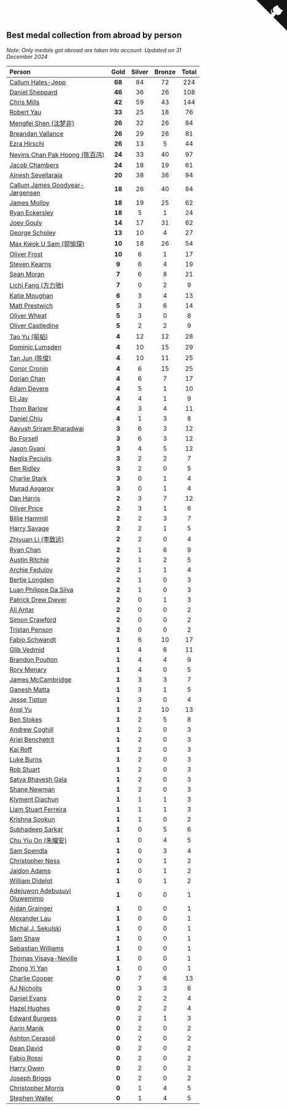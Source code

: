 ## Best medal collection from abroad by person

*Note: Only medals got abroad are taken into account.*
*Updated on 31 December 2024*

| Person | Gold | Silver | Bronze | Total |
| :--- | :--: | :--: | :--: | :--: |
| [Callum Hales-Jepp](https://www.worldcubeassociation.org/persons/2012HALE01) | **68** | 84 | 72 | 224 |
| [Daniel Sheppard](https://www.worldcubeassociation.org/persons/2009SHEP01) | **46** | 36 | 26 | 108 |
| [Chris Mills](https://www.worldcubeassociation.org/persons/2014MILL04) | **42** | 59 | 43 | 144 |
| [Robert Yau](https://www.worldcubeassociation.org/persons/2009YAUR01) | **33** | 25 | 18 | 76 |
| [Mengfei Shen (沈梦非)](https://www.worldcubeassociation.org/persons/2018SHEN07) | **26** | 32 | 26 | 84 |
| [Breandan Vallance](https://www.worldcubeassociation.org/persons/2007VALL01) | **26** | 29 | 26 | 81 |
| [Ezra Hirschi](https://www.worldcubeassociation.org/persons/2019HIRS01) | **26** | 13 | 5 | 44 |
| [Nevins Chan Pak Hoong (陈百鸿)](https://www.worldcubeassociation.org/persons/2010CHAN20) | **24** | 33 | 40 | 97 |
| [Jacob Chambers](https://www.worldcubeassociation.org/persons/2017CHAM09) | **24** | 18 | 19 | 61 |
| [Ainesh Sevellaraja](https://www.worldcubeassociation.org/persons/2012SEVE01) | **20** | 38 | 36 | 94 |
| [Callum James Goodyear-Jørgensen](https://www.worldcubeassociation.org/persons/2012GOOD02) | **18** | 26 | 40 | 84 |
| [James Molloy](https://www.worldcubeassociation.org/persons/2011MOLL01) | **18** | 19 | 25 | 62 |
| [Ryan Eckersley](https://www.worldcubeassociation.org/persons/2019ECKE02) | **18** | 5 | 1 | 24 |
| [Joey Gouly](https://www.worldcubeassociation.org/persons/2007GOUL01) | **14** | 17 | 31 | 62 |
| [George Scholey](https://www.worldcubeassociation.org/persons/2015SCHO05) | **13** | 10 | 4 | 27 |
| [Max Kwok U Sam (郭愉琛)](https://www.worldcubeassociation.org/persons/2018SAMK01) | **10** | 18 | 26 | 54 |
| [Oliver Frost](https://www.worldcubeassociation.org/persons/2012FROS01) | **10** | 6 | 1 | 17 |
| [Steven Kearns](https://www.worldcubeassociation.org/persons/2015KEAR01) | **9** | 6 | 4 | 19 |
| [Sean Moran](https://www.worldcubeassociation.org/persons/2016MORA24) | **7** | 6 | 8 | 21 |
| [Lichi Fang (方力驰)](https://www.worldcubeassociation.org/persons/2018FANG03) | **7** | 0 | 2 | 9 |
| [Katie Moughan](https://www.worldcubeassociation.org/persons/2017DAVI03) | **6** | 3 | 4 | 13 |
| [Matt Prestwich](https://www.worldcubeassociation.org/persons/2016PRES04) | **5** | 3 | 6 | 14 |
| [Oliver Wheat](https://www.worldcubeassociation.org/persons/2016WHEA01) | **5** | 3 | 0 | 8 |
| [Oliver Castledine](https://www.worldcubeassociation.org/persons/2018CAST08) | **5** | 2 | 2 | 9 |
| [Tao Yu (喻韬)](https://www.worldcubeassociation.org/persons/2012YUTA01) | **4** | 12 | 12 | 28 |
| [Dominic Lumsden](https://www.worldcubeassociation.org/persons/2016LUMS01) | **4** | 10 | 15 | 29 |
| [Tan Jun (陈俊)](https://www.worldcubeassociation.org/persons/2018JUNT01) | **4** | 10 | 11 | 25 |
| [Conor Cronin](https://www.worldcubeassociation.org/persons/2013CRON01) | **4** | 6 | 15 | 25 |
| [Dorian Chan](https://www.worldcubeassociation.org/persons/2023DORI01) | **4** | 6 | 7 | 17 |
| [Adam Devere](https://www.worldcubeassociation.org/persons/2018DEVE02) | **4** | 5 | 1 | 10 |
| [Eli Jay](https://www.worldcubeassociation.org/persons/2014JAYE01) | **4** | 4 | 1 | 9 |
| [Thom Barlow](https://www.worldcubeassociation.org/persons/2006BARL01) | **4** | 3 | 4 | 11 |
| [Daniel Chiu](https://www.worldcubeassociation.org/persons/2022CHIU06) | **4** | 1 | 3 | 8 |
| [Aayush Sriram Bharadwaj](https://www.worldcubeassociation.org/persons/2018BHAR02) | **3** | 6 | 3 | 12 |
| [Bo Forsell](https://www.worldcubeassociation.org/persons/2022FORS06) | **3** | 6 | 3 | 12 |
| [Jason Gyani](https://www.worldcubeassociation.org/persons/2008GYAN01) | **3** | 4 | 5 | 12 |
| [Naglis Peciulis](https://www.worldcubeassociation.org/persons/2017PECI01) | **3** | 2 | 2 | 7 |
| [Ben Ridley](https://www.worldcubeassociation.org/persons/2016RIDL01) | **3** | 2 | 0 | 5 |
| [Charlie Stark](https://www.worldcubeassociation.org/persons/2014STAR05) | **3** | 0 | 1 | 4 |
| [Murad Asgarov](https://www.worldcubeassociation.org/persons/2022ASGA01) | **3** | 0 | 1 | 4 |
| [Dan Harris](https://www.worldcubeassociation.org/persons/2003HARR01) | **2** | 3 | 7 | 12 |
| [Oliver Price](https://www.worldcubeassociation.org/persons/2014PRIC01) | **2** | 3 | 1 | 6 |
| [Billie Hammill](https://www.worldcubeassociation.org/persons/2015HAMM01) | **2** | 2 | 3 | 7 |
| [Harry Savage](https://www.worldcubeassociation.org/persons/2013SAVA01) | **2** | 2 | 1 | 5 |
| [Zhiyuan Li (李致远)](https://www.worldcubeassociation.org/persons/2019LIZH08) | **2** | 2 | 0 | 4 |
| [Ryan Chan](https://www.worldcubeassociation.org/persons/2023CHAN16) | **2** | 1 | 6 | 9 |
| [Austin Ritchie](https://www.worldcubeassociation.org/persons/2022RITC01) | **2** | 1 | 2 | 5 |
| [Archie Fedulov](https://www.worldcubeassociation.org/persons/2022FEDU01) | **2** | 1 | 1 | 4 |
| [Bertie Longden](https://www.worldcubeassociation.org/persons/2014LONG06) | **2** | 1 | 0 | 3 |
| [Luan Philippe Da Silva](https://www.worldcubeassociation.org/persons/2022SILV08) | **2** | 1 | 0 | 3 |
| [Patrick Drew Dwyer](https://www.worldcubeassociation.org/persons/2019DWYE01) | **2** | 0 | 1 | 3 |
| [Ali Antar](https://www.worldcubeassociation.org/persons/2019ANTA02) | **2** | 0 | 0 | 2 |
| [Simon Crawford](https://www.worldcubeassociation.org/persons/2008CRAW01) | **2** | 0 | 0 | 2 |
| [Tristan Penson](https://www.worldcubeassociation.org/persons/2009PENS02) | **2** | 0 | 0 | 2 |
| [Fabio Schwandt](https://www.worldcubeassociation.org/persons/2014SCHW02) | **1** | 6 | 10 | 17 |
| [Glib Vedmid](https://www.worldcubeassociation.org/persons/2016VEDM01) | **1** | 4 | 6 | 11 |
| [Brandon Poulton](https://www.worldcubeassociation.org/persons/2019POUL02) | **1** | 4 | 4 | 9 |
| [Rory Menary](https://www.worldcubeassociation.org/persons/2022MENA01) | **1** | 4 | 0 | 5 |
| [James McCambridge](https://www.worldcubeassociation.org/persons/2019MCCA09) | **1** | 3 | 3 | 7 |
| [Ganesh Matta](https://www.worldcubeassociation.org/persons/2015MATT06) | **1** | 3 | 1 | 5 |
| [Jesse Tipton](https://www.worldcubeassociation.org/persons/2014TIPT01) | **1** | 3 | 0 | 4 |
| [Anqi Yu](https://www.worldcubeassociation.org/persons/2018YUAN02) | **1** | 2 | 10 | 13 |
| [Ben Stokes](https://www.worldcubeassociation.org/persons/2018STOK01) | **1** | 2 | 5 | 8 |
| [Andrew Coghill](https://www.worldcubeassociation.org/persons/2009COGH01) | **1** | 2 | 0 | 3 |
| [Ariel Benchetrit](https://www.worldcubeassociation.org/persons/2019BENC04) | **1** | 2 | 0 | 3 |
| [Kai Roff](https://www.worldcubeassociation.org/persons/2018ROFF01) | **1** | 2 | 0 | 3 |
| [Luke Burns](https://www.worldcubeassociation.org/persons/2020BURN06) | **1** | 2 | 0 | 3 |
| [Rob Stuart](https://www.worldcubeassociation.org/persons/2011STUA01) | **1** | 2 | 0 | 3 |
| [Satya Bhavesh Gala](https://www.worldcubeassociation.org/persons/2022GALA03) | **1** | 2 | 0 | 3 |
| [Shane Newman](https://www.worldcubeassociation.org/persons/2013NEWM02) | **1** | 2 | 0 | 3 |
| [Klyment Diachun](https://www.worldcubeassociation.org/persons/2022DIAC01) | **1** | 1 | 1 | 3 |
| [Liam Stuart Ferreira](https://www.worldcubeassociation.org/persons/2022FERR14) | **1** | 1 | 1 | 3 |
| [Krishna Sookun](https://www.worldcubeassociation.org/persons/2017SOOK01) | **1** | 1 | 0 | 2 |
| [Subhadeep Sarkar](https://www.worldcubeassociation.org/persons/2017SARK01) | **1** | 0 | 5 | 6 |
| [Chu Yiu On (朱耀安)](https://www.worldcubeassociation.org/persons/2019ONCH01) | **1** | 0 | 4 | 5 |
| [Sam Spendla](https://www.worldcubeassociation.org/persons/2015SPEN01) | **1** | 0 | 3 | 4 |
| [Christopher Ness](https://www.worldcubeassociation.org/persons/2007NESS01) | **1** | 0 | 1 | 2 |
| [Jaidon Adams](https://www.worldcubeassociation.org/persons/2018ADAM11) | **1** | 0 | 1 | 2 |
| [William Didelot](https://www.worldcubeassociation.org/persons/2023DIDE03) | **1** | 0 | 1 | 2 |
| [Adejuwon Adebusuyi Oluwemimo](https://www.worldcubeassociation.org/persons/2022OLUW01) | **1** | 0 | 0 | 1 |
| [Aidan Grainger](https://www.worldcubeassociation.org/persons/2018GRAI01) | **1** | 0 | 0 | 1 |
| [Alexander Lau](https://www.worldcubeassociation.org/persons/2011LAUA01) | **1** | 0 | 0 | 1 |
| [Michal J. Sekulski](https://www.worldcubeassociation.org/persons/2023SEKU01) | **1** | 0 | 0 | 1 |
| [Sam Shaw](https://www.worldcubeassociation.org/persons/2016SHAW02) | **1** | 0 | 0 | 1 |
| [Sebastian Williams](https://www.worldcubeassociation.org/persons/2020WILL09) | **1** | 0 | 0 | 1 |
| [Thomas Visaya-Neville](https://www.worldcubeassociation.org/persons/2014VISA01) | **1** | 0 | 0 | 1 |
| [Zhong Yi Yan](https://www.worldcubeassociation.org/persons/2022YANZ02) | **1** | 0 | 0 | 1 |
| [Charlie Cooper](https://www.worldcubeassociation.org/persons/2007COOP01) | **0** | 7 | 6 | 13 |
| [AJ Nicholls](https://www.worldcubeassociation.org/persons/2015NICH04) | **0** | 3 | 3 | 6 |
| [Daniel Evans](https://www.worldcubeassociation.org/persons/2016EVAN06) | **0** | 2 | 2 | 4 |
| [Hazel Hughes](https://www.worldcubeassociation.org/persons/2015HUGH04) | **0** | 2 | 2 | 4 |
| [Edward Burgess](https://www.worldcubeassociation.org/persons/2018BURG03) | **0** | 2 | 1 | 3 |
| [Aarin Manik](https://www.worldcubeassociation.org/persons/2017MANI03) | **0** | 2 | 0 | 2 |
| [Ashton Cerasoli](https://www.worldcubeassociation.org/persons/2013CERA01) | **0** | 2 | 0 | 2 |
| [Dean David](https://www.worldcubeassociation.org/persons/2022DAVI06) | **0** | 2 | 0 | 2 |
| [Fabio Rossi](https://www.worldcubeassociation.org/persons/2022ROSS02) | **0** | 2 | 0 | 2 |
| [Harry Owen](https://www.worldcubeassociation.org/persons/2017OWEN01) | **0** | 2 | 0 | 2 |
| [Joseph Briggs](https://www.worldcubeassociation.org/persons/2017BRIG03) | **0** | 2 | 0 | 2 |
| [Christopher Morris](https://www.worldcubeassociation.org/persons/2013MORR03) | **0** | 1 | 4 | 5 |
| [Stephen Waller](https://www.worldcubeassociation.org/persons/2017WALL12) | **0** | 1 | 4 | 5 |


<a href="https://github.com/simonkellly/wca_statistics_uk" class="github-corner" aria-label="View source on Github"><svg width="80" height="80" viewBox="0 0 250 250" style="fill:#151513; color:#fff; position: absolute; top: 0; border: 0; right: 0;" aria-hidden="true"><path d="M0,0 L115,115 L130,115 L142,142 L250,250 L250,0 Z"></path><path d="M128.3,109.0 C113.8,99.7 119.0,89.6 119.0,89.6 C122.0,82.7 120.5,78.6 120.5,78.6 C119.2,72.0 123.4,76.3 123.4,76.3 C127.3,80.9 125.5,87.3 125.5,87.3 C122.9,97.6 130.6,101.9 134.4,103.2" fill="currentColor" style="transform-origin: 130px 106px;" class="octo-arm"></path><path d="M115.0,115.0 C114.9,115.1 118.7,116.5 119.8,115.4 L133.7,101.6 C136.9,99.2 139.9,98.4 142.2,98.6 C133.8,88.0 127.5,74.4 143.8,58.0 C148.5,53.4 154.0,51.2 159.7,51.0 C160.3,49.4 163.2,43.6 171.4,40.1 C171.4,40.1 176.1,42.5 178.8,56.2 C183.1,58.6 187.2,61.8 190.9,65.4 C194.5,69.0 197.7,73.2 200.1,77.6 C213.8,80.2 216.3,84.9 216.3,84.9 C212.7,93.1 206.9,96.0 205.4,96.6 C205.1,102.4 203.0,107.8 198.3,112.5 C181.9,128.9 168.3,122.5 157.7,114.1 C157.9,116.9 156.7,120.9 152.7,124.9 L141.0,136.5 C139.8,137.7 141.6,141.9 141.8,141.8 Z" fill="currentColor" class="octo-body"></path></svg></a><style>.github-corner:hover .octo-arm{animation:octocat-wave 560ms ease-in-out}@keyframes octocat-wave{0%,100%{transform:rotate(0)}20%,60%{transform:rotate(-25deg)}40%,80%{transform:rotate(10deg)}}@media (max-width:500px){.github-corner:hover .octo-arm{animation:none}.github-corner .octo-arm{animation:octocat-wave 560ms ease-in-out}}</style>
